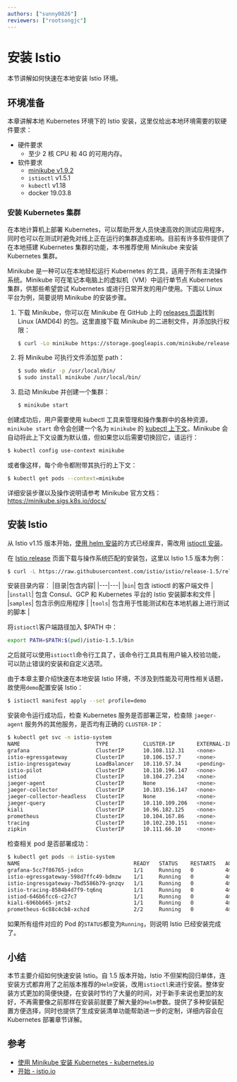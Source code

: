 ```yaml
---
authors: ["sunny0826"]
reviewers: ["rootsongjc"]
---
```


# 安装 Istio

本节讲解如何快速在本地安装 Istio 环境。

## 环境准备

本章讲解本地 Kubernetes 环境下的 Istio 安装，这里仅给出本地环境需要的软硬件要求：

- 硬件要求
    - 至少 2 核 CPU 和 4G 的可用内存。
- 软件要求
    - [minikube v1.9.2](https://github.com/kubernetes/minikube/releases/tag/v1.9.2)
    - `istioctl` v1.5.1
    - `kubectl` v1.18
    - docker 19.03.8

### 安装 Kubernetes 集群

在本地计算机上部署 Kubernetes，可以帮助开发人员快速高效的测试应用程序，同时也可以在测试时避免对线上正在运行的集群造成影响。目前有许多软件提供了在本地搭建 Kubernetes 集群的功能，本书推荐使用 Minikube 来安装 Kubernetes 集群。

Minikube 是一种可以在本地轻松运行 Kubernetes 的工具，适用于所有主流操作系统。Minikube 可在笔记本电脑上的虚拟机（VM）中运行单节点 Kubernetes 集群，供那些希望尝试 Kubernetes 或进行日常开发的用户使用。下面以 Linux 平台为例，简要说明 Minikube 的安装步骤。

1. 下载 Minikube，你可以在 Minikube 在 GitHub 上的 [releases 页面](https://github.com/kubernetes/minikube/releases)找到 Linux (AMD64) 的包。这里直接下载 Minikube 的二进制文件，并添加执行权限：
    ```bash
    $ curl -Lo minikube https://storage.googleapis.com/minikube/releases/latest/minikube-linux-amd64 && chmod +x minikube
    ```

2. 将 Minikube 可执行文件添加至 path：
    ```bash
    $ sudo mkdir -p /usr/local/bin/
    $ sudo install minikube /usr/local/bin/
    ```

3. 启动 Minikube 并创建一个集群：
    ```bash
    $ minikube start
    ```

创建成功后，用户需要使用 kubectl 工具来管理和操作集群中的各种资源，`minikube start` 命令会创建一个名为 `minikube` 的 [kubectl 上下文](https://kubernetes.io/docs/reference/generated/kubectl/kubectl-commands#-em-set-context-em-)。Minikube 会自动将此上下文设置为默认值，但如果您以后需要切换回它，请运行：
```bash
$ kubectl config use-context minikube
```
或者像这样，每个命令都附带其执行的上下文：
```bash
$ kubectl get pods --context=minikube
```

详细安装步骤以及操作说明请参考 Minikube 官方文档：https://minikube.sigs.k8s.io/docs/

## 安装 Istio

从 Istio v1.15 版本开始，[使用 helm 安装](https://istio.io/zh/docs/setup/install/helm/)的方式已经废弃，需改用 [istioctl 安装](https://istio.io/zh/docs/setup/install/istioctl/)。

在 [Istio release](https://github.com/istio/istio/releases) 页面下载与操作系统匹配的安装包，这里以 Istio 1.5 版本为例：
```bash
$ curl -L https://raw.githubusercontent.com/istio/istio/release-1.5/release/downloadIstioCandidate.sh | sh -
```

安装目录内容：
|目录|包含内容|
|---|---|
|`bin`| 包含 istioctl 的客户端文件 |
|`install`| 包含 Consul、GCP 和 Kubernetes 平台的 Istio 安装脚本和文件 |
|`samples`| 包含示例应用程序 |
|`tools`| 包含用于性能测试和在本地机器上进行测试的脚本 |

将`istioctl`客户端路径加入 $PATH 中：
```bash
export PATH=$PATH:$(pwd)/istio-1.5.1/bin
```

之后就可以使用`istioctl`命令行工具了，该命令行工具具有用户输入校验功能，可以防止错误的安装和自定义选项。

由于本章主要介绍快速在本地安装 Istio 环境，不涉及到性能及可用性相关话题，故使用`demo`配置安装 Istio：
```bash
$ istioctl manifest apply --set profile=demo
```

安装命令运行成功后，检查 Kubernetes 服务是否部署正常，检查除 `jaeger-agent` 服务外的其他服务，是否均有正确的 `CLUSTER-IP`：
```bash
$ kubectl get svc -n istio-system
NAME                        TYPE           CLUSTER-IP       EXTERNAL-IP   PORT(S)                                                                             AGE
grafana                     ClusterIP      10.108.112.31    <none>        3000/TCP                                                                             24s
istio-egressgateway         ClusterIP      10.106.157.7     <none>        80/TCP,443/TCP,15443/TCP                                                                             26s
istio-ingressgateway        LoadBalancer   10.110.57.34     <pending>     15020:31817/TCP,80:30733/TCP,443:31910/TCP,15029:32168/TCP,15030:31733/TCP,15031:31981/TCP,15032:30531/TCP,31400:31169/TCP,15443:31131/TCP   26s
istio-pilot                 ClusterIP      10.110.196.147   <none>        15010/TCP,15011/TCP,15012/TCP,8080/TCP,15014/TCP,443/TCP                                                                             46s
istiod                      ClusterIP      10.104.27.234    <none>        15012/TCP,443/TCP                                                                             46s
jaeger-agent                ClusterIP      None             <none>        5775/UDP,6831/UDP,6832/UDP                                                                             24s
jaeger-collector            ClusterIP      10.103.156.147   <none>        14267/TCP,14268/TCP,14250/TCP                                                                             24s
jaeger-collector-headless   ClusterIP      None             <none>        14250/TCP                                                                             24s
jaeger-query                ClusterIP      10.110.109.206   <none>        16686/TCP                                                                             24s
kiali                       ClusterIP      10.96.182.125    <none>        20001/TCP                                                                             24s
prometheus                  ClusterIP      10.104.167.86    <none>        9090/TCP                                                                             24s
tracing                     ClusterIP      10.102.230.151   <none>        80/TCP                                                                             24s
zipkin                      ClusterIP      10.111.66.10     <none>        9411/TCP                                                                             24s
```

检查相关 pod 是否部署成功：
```bash
$ kubectl get pods -n istio-system
NAME                                    READY   STATUS    RESTARTS   AGE
grafana-5cc7f86765-jxdcn                1/1     Running   0          4m24s
istio-egressgateway-598d7ffc49-bdmzw    1/1     Running   0          4m24s
istio-ingressgateway-7bd5586b79-gnzqv   1/1     Running   0          4m25s
istio-tracing-8584b4d7f9-tq6nq          1/1     Running   0          4m24s
istiod-646b6fcc6-c27c7                  1/1     Running   0          4m45s
kiali-696bb665-jmts2                    1/1     Running   0          4m24s
prometheus-6c88c4cb8-xchzd              2/2     Running   0          4m24s
```

如果所有组件对应的 Pod 的`STATUS`都变为`Running`，则说明 Istio 已经安装完成了。

## 小结

本节主要介绍如何快速安装 Istio。自 1.5 版本开始，Istio 不但架构回归单体，连安装方式都弃用了之前版本推荐的`Helm`安装，改用`istioctl`来进行安装。整体安装方式更加的简便快捷，在安装时节约了大量的时间，对于新手来说也更加的友好，不再需要像之前那样在安装前就要了解大量的`Helm`参数。提供了多种安装配置方便选择，同时也提供了生成安装清单功能帮助进一步的定制，详细内容会在 Kubernetes 部署章节详解。

## 参考

- [使用 Minikube 安装 Kubernetes - kubernetes.io](https://kubernetes.io/zh/docs/setup/learning-environment/minikube/)
- [开始 - istio.io](https://istio.io/zh/docs/setup/getting-started/#download)